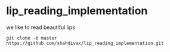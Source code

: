 # lip_reading_implementation
we like to read beautiful lips
```
git clone -b master https://github.com/shahdivax/lip_reading_implementation.git
```
